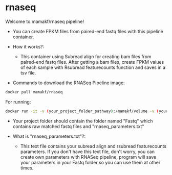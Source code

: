 # rnaseq

Welcome to mamakf/rnaseq pipeline!

* You can create FPKM files from paired-end fastq files with this pipeline container.  
* How it works?:  
  * This container using Subread align for creating bam files from paired-end fastq files. After getting a bam files, create FPKM values of each sample with Rsubread featurecounts function and saves in a tsv file.

* Commands to download the RNASeq Pipeline image:  
```bash
docker pull mamakf/rnaseq
```
 

For running:  
```bash
docker run -it -v (your_project_folder_pathway):/mamakf/volume -v (your_indexes_ folder_pathway):/mamakf/volume/indexes mamakf/rnaseq
```

* Your project folder should contain the folder named "Fastq" which contains raw matched fastq files and "rnaseq_parameters.txt"

* What is "rnaseq_parameters.txt"?:  
  * This text file contains your subread align and rsubread featurecounts parameters. If you don't have this text file, don't worry, you can create own parameters with RNASeq pipeline, program will save your parameters in your Fastq folder so you can use them at other times.
